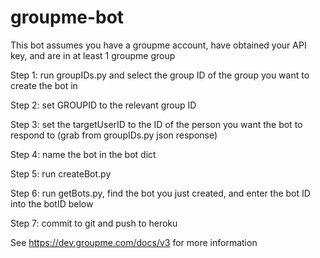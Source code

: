 # groupme-bot

This bot assumes you have a groupme account, have obtained your API key, and are in at least 1 groupme group

Step 1: run groupIDs.py and select the group ID of the group you want to create the bot in

Step 2: set GROUPID to the relevant group ID

Step 3: set the targetUserID to the ID of the person you want the bot to respond to (grab from groupIDs.py json response)

Step 4: name the bot in the bot dict

Step 5: run createBot.py

Step 6: run getBots.py, find the bot you just created,
and enter the bot ID into the botID below

Step 7: commit to git and push to heroku


See https://dev.groupme.com/docs/v3 for more information
